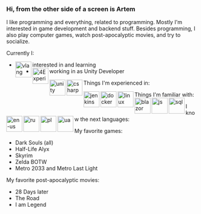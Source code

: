 ### Hi, from the other side of a screen is Artem

I like programming and everything, related to programming. Mostly I'm interested in game development and backend stuff.
Besides programming, I also play computer games, watch post-apocalyptic movies, and try to socialize.

Currently I:
- interested in and learning <a href="https://vlang.io/" target="_blank"> <img align="left" src="https://raw.githubusercontent.com/ArtemkaKun/Icons/v.png" alt="vlang" height="42px"/></a>
- working in <a href="https://4experience.co/" target="_blank"> <img align="left" src="https://raw.githubusercontent.com/ArtemkaKun/ArtemkaKun/Icons/4exp.png" alt="4Experience" height="42px"/></a> as Unity Developer

Things I'm experienced in:
<a href="https://unity.com/" target="_blank"> <img align="left" src="https://raw.githubusercontent.com/ArtemkaKun/ArtemkaKun/Icons/unity.png" alt="unity" height="42px"/></a>
<a href="https://dotnet.microsoft.com/en-us/" target="_blank"> <img align="left" src="https://raw.githubusercontent.com/ArtemkaKun/ArtemkaKun/Icons/csharp.png" alt="csharp" height="42px"/></a>

Things I'm familiar with:
<a href="https://www.jenkins.io/" target="_blank"> <img align="left" src="https://raw.githubusercontent.com/ArtemkaKun/ArtemkaKun/Icons/jenkins.png" alt="jenkins" height="42px"/></a>
<a href="https://www.docker.com/" target="_blank"> <img align="left" src="https://raw.githubusercontent.com/ArtemkaKun/ArtemkaKun/Icons/docker.jpg" alt="docker" height="42px"/></a>
<a href="https://www.linux.org/" target="_blank"> <img align="left" src="https://raw.githubusercontent.com/ArtemkaKun/ArtemkaKun/Icons/linux.png" alt="linux" height="42px"/></a>
<a href="https://dotnet.microsoft.com/en-us/apps/aspnet/web-apps/blazor" target="_blank"> <img align="left" src="https://raw.githubusercontent.com/ArtemkaKun/ArtemkaKun/Icons/blazor.png" alt="blazor" height="42px"/></a>
<a href="https://www.javascript.com/" target="_blank"> <img align="left" src="https://raw.githubusercontent.com/ArtemkaKun/ArtemkaKun/Icons/js.jpg" alt="js" height="42px"/></a>
<a href="https://en.wikipedia.org/wiki/SQL" target="_blank"> <img align="left" src="https://raw.githubusercontent.com/ArtemkaKun/ArtemkaKun/Icons/sql.png" alt="sql" height="42px"/></a>

I know the next languages:
<img align="left" src="https://raw.githubusercontent.com/ArtemkaKun/ArtemkaKun/Icons/us.png" alt="en-us" height="42px"/>
<img align="left" src="https://raw.githubusercontent.com/ArtemkaKun/ArtemkaKun/Icons/ru.png" alt="ru" height="42px"/>
<img align="left" src="https://raw.githubusercontent.com/ArtemkaKun/ArtemkaKun/Icons/pl.svg" alt="pl" height="42px"/>
<img align="left" src="https://raw.githubusercontent.com/ArtemkaKun/ArtemkaKun/Icons/ua.png" alt="ua" height="42px"/>

My favorite games:
- Dark Souls (all)
- Half-Life Alyx
- Skyrim
- Zelda BOTW
- Metro 2033 and Metro Last Light

My favorite post-apocalyptic movies:
- 28 Days later
- The Road
- I am Legend
